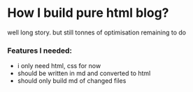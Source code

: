 # How I build pure html blog?

well long story. but still tonnes of optimisation remaining to do

### Features I needed:
- i only need html, css for now
- should be written in md and converted to html
- should only build md of changed files
